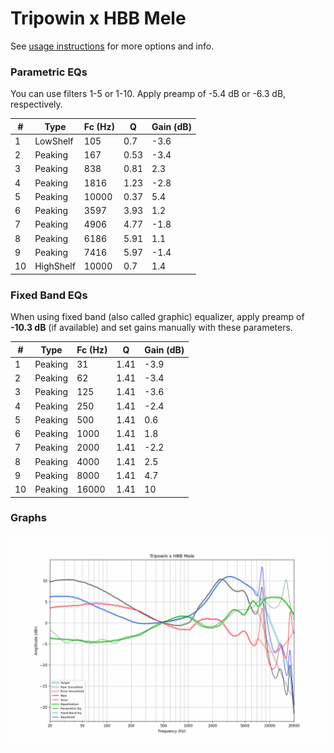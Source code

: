 # Tripowin x HBB Mele
See [usage instructions](https://github.com/jaakkopasanen/AutoEq#usage) for more options and info.

### Parametric EQs
You can use filters 1-5 or 1-10. Apply preamp of -5.4 dB or -6.3 dB, respectively.

|   # | Type      |   Fc (Hz) |    Q |   Gain (dB) |
|-----|-----------|-----------|------|-------------|
|   1 | LowShelf  |       105 | 0.7  |        -3.6 |
|   2 | Peaking   |       167 | 0.53 |        -3.4 |
|   3 | Peaking   |       838 | 0.81 |         2.3 |
|   4 | Peaking   |      1816 | 1.23 |        -2.8 |
|   5 | Peaking   |     10000 | 0.37 |         5.4 |
|   6 | Peaking   |      3597 | 3.93 |         1.2 |
|   7 | Peaking   |      4906 | 4.77 |        -1.8 |
|   8 | Peaking   |      6186 | 5.91 |         1.1 |
|   9 | Peaking   |      7416 | 5.97 |        -1.4 |
|  10 | HighShelf |     10000 | 0.7  |         1.4 |

### Fixed Band EQs
When using fixed band (also called graphic) equalizer, apply preamp of **-10.3 dB** (if available) and set gains manually with these parameters.

|   # | Type    |   Fc (Hz) |    Q |   Gain (dB) |
|-----|---------|-----------|------|-------------|
|   1 | Peaking |        31 | 1.41 |        -3.9 |
|   2 | Peaking |        62 | 1.41 |        -3.4 |
|   3 | Peaking |       125 | 1.41 |        -3.6 |
|   4 | Peaking |       250 | 1.41 |        -2.4 |
|   5 | Peaking |       500 | 1.41 |         0.6 |
|   6 | Peaking |      1000 | 1.41 |         1.8 |
|   7 | Peaking |      2000 | 1.41 |        -2.2 |
|   8 | Peaking |      4000 | 1.41 |         2.5 |
|   9 | Peaking |      8000 | 1.41 |         4.7 |
|  10 | Peaking |     16000 | 1.41 |        10   |

### Graphs
![](./Tripowin%20x%20HBB%20Mele.png)
